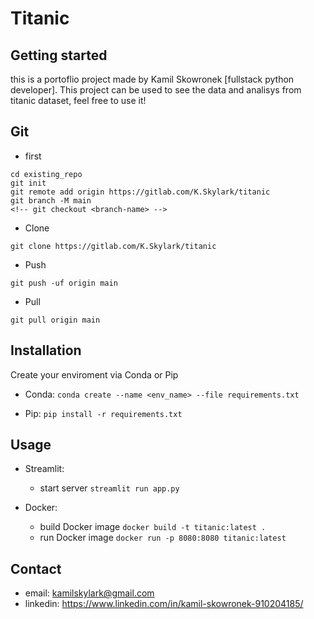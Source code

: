 # Titanic



## Getting started

this is a portoflio project made by Kamil Skowronek [fullstack python developer].
This project can be used to see the data and analisys from titanic dataset, feel free to use it!




## Git 
-   first
```
cd existing_repo
git init
git remote add origin https://gitlab.com/K.Skylark/titanic
git branch -M main
<!-- git checkout <branch-name> -->
```

-   Clone
```
git clone https://gitlab.com/K.Skylark/titanic
```

-   Push
```
git push -uf origin main
```

-   Pull
```
git pull origin main
```


## Installation
Create your enviroment via Conda or Pip

- Conda:
    ```conda create --name <env_name> --file requirements.txt```

- Pip:
    ```pip install -r requirements.txt```

## Usage
- Streamlit:
    - start server ``` streamlit run app.py ```

- Docker:
    - build Docker image ``` docker build -t titanic:latest . ```
    - run Docker image ``` docker run -p 8080:8080 titanic:latest ```



## Contact
- email: kamilskylark@gmail.com
- linkedin: https://www.linkedin.com/in/kamil-skowronek-910204185/
